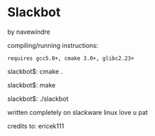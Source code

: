 # Slackbot
by navewindre

compiling/running instructions:
```
requires gcc5.0+, cmake 3.0+, glibc2.23+
```

slackbot$: cmake .

slackbot$: make

slackbot$: ./slackbot

written completely on slackware linux
love u pat

credits to: 
ericek111

